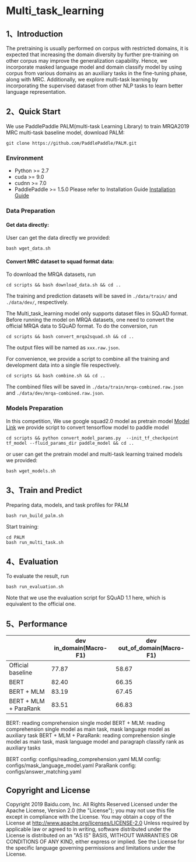 # Multi_task_learning 

## 1、Introduction
The pretraining is usually performed on corpus with restricted domains, it is expected that increasing the domain diversity by further pre-training on other corpus may improve the generalization capability. Hence, we incorporate masked language model and domain classify model by using corpus from various domains as an auxiliary tasks in the fine-tuning phase, along with MRC. Additionally, we explore multi-task learning by incorporating the supervised dataset from other NLP tasks to learn better language representation.

## 2、Quick Start
We use PaddlePaddle PALM(multi-task Learning Library) to train MRQA2019 MRC multi-task baseline model, download PALM:
```
git clone https://github.com/PaddlePaddle/PALM.git
```

### Environment
- Python >= 2.7
- cuda >= 9.0
- cudnn >= 7.0
- PaddlePaddle >= 1.5.0 Please refer to Installation Guide [Installation Guide](http://www.paddlepaddle.org/#quick-start)

### Data Preparation
#### Get data directly: 
User can get the data directly we provided: 
```
bash wget_data.sh
```

#### Convert MRC dataset to squad format data: 
To download the MRQA datasets, run
```
cd scripts && bash download_data.sh && cd ..
```
The training and prediction datasets will be saved in `./data/train/` and `./data/dev/`, respectively.

The Multi_task_learning model only supports dataset files in SQuAD format. Before running the model on MRQA datasets, one need to convert the official MRQA data to SQuAD format. To do the conversion, run
```
cd scripts && bash convert_mrqa2squad.sh && cd ..
```
The output files will be named as `xxx.raw.json`.

For convenience, we provide a script to combine all the training and development data into a single file respectively.
```
cd scripts && bash combine.sh && cd ..
```
The combined files will be saved in `./data/train/mrqa-combined.raw.json` and `./data/dev/mrqa-combined.raw.json`.

### Models Preparation
In this competition, We use google squad2.0 model as pretrain model [Model Link](https://worksheets.codalab.org/worksheets/0x3852e60a51d2444680606556d404c657)
we provide script to convert tensorflow model to paddle model
```
cd scripts && python convert_model_params.py  --init_tf_checkpoint tf_model --fluid_params_dir paddle_model && cd ..
```
or user can get the pretrain model and multi-task learning trained models we provided: 
```
bash wget_models.sh
```
## 3、Train and Predict
Preparing data, models, and task profiles for PALM
```
bash run_build_palm.sh
```

Start training: 
```
cd PALM
bash run_multi_task.sh
```

## 4、Evaluation
To evaluate the result, run
```
bash run_evaluation.sh
```
Note that we use the evaluation script for SQuAD 1.1 here, which is equivalent to the official one.

## 5、Performance
|  | dev in_domain(Macro-F1)| dev out_of_domain(Macro-F1) |
| ------------- | ------------ | ------------ |
| Official baseline | 77.87 | 58.67 |
| BERT | 82.40 | 66.35 |
| BERT + MLM | 83.19 | 67.45 |
| BERT + MLM + ParaRank | 83.51 | 66.83 |

BERT: reading comprehension single model
BERT + MLM: reading comprehension single model as main task, mask language model as auxiliary task
BERT + MLM + ParaRank: reading comprehension single model as main task, mask language model and paragraph classify rank as auxiliary tasks

BERT config: configs/reading_comprehension.yaml 
MLM config: configs/mask_language_model.yaml
ParaRank config: configs/answer_matching.yaml

## Copyright and License
Copyright 2019 Baidu.com, Inc. All Rights Reserved Licensed under the Apache License, Version 2.0 (the "License"); you may not use this file except in compliance with the License. You may obtain a copy of the License at http://www.apache.org/licenses/LICENSE-2.0 Unless required by applicable law or agreed to in writing, software distributed under the License is distributed on an "AS IS" BASIS, WITHOUT WARRANTIES OR CONDITIONS OF ANY KIND, either express or implied. See the License for the specific language governing permissions and
limitations under the License.


